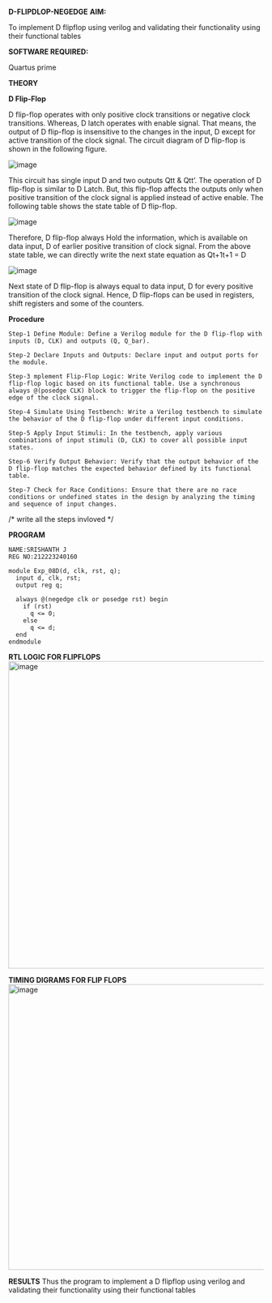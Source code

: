**D-FLIPDLOP-NEGEDGE**
**AIM:**

To implement  D flipflop using verilog and validating their functionality using their functional tables

**SOFTWARE REQUIRED:**

Quartus prime

**THEORY**

**D Flip-Flop**

D flip-flop operates with only positive clock transitions or negative clock transitions. Whereas, D latch operates with enable signal. That means, the output of D flip-flop is insensitive to the changes in the input, D except for active transition of the clock signal. The circuit diagram of D flip-flop is shown in the following figure.

![image](https://github.com/naavaneetha/D-FLIPDLOP-NEGEDGE/assets/154305477/48c81fe8-bc3f-40e7-95e2-519fc155ad51)

This circuit has single input D and two outputs Qtt & Qtt’. The operation of D flip-flop is similar to D Latch. But, this flip-flop affects the outputs only when positive transition of the clock signal is applied instead of active enable. The following table shows the state table of D flip-flop.

![image](https://github.com/naavaneetha/D-FLIPDLOP-NEGEDGE/assets/154305477/e5f3fda7-68ec-4a3a-a0a4-cf6f9cc4ab55)

Therefore, D flip-flop always Hold the information, which is available on data input, D of earlier positive transition of clock signal. From the above state table, we can directly write the next state equation as Qt+1t+1 = D

![image](https://github.com/naavaneetha/D-FLIPDLOP-NEGEDGE/assets/154305477/8592c0d8-2917-4142-91b9-d6c30dd891d2)

Next state of D flip-flop is always equal to data input, D for every positive transition of the clock signal. Hence, D flip-flops can be used in registers, shift registers and some of the counters.

**Procedure**
```
Step-1 Define Module: Define a Verilog module for the D flip-flop with inputs (D, CLK) and outputs (Q, Q_bar).

Step-2 Declare Inputs and Outputs: Declare input and output ports for the module.

Step-3 mplement Flip-Flop Logic: Write Verilog code to implement the D flip-flop logic based on its functional table. Use a synchronous always @(posedge CLK) block to trigger the flip-flop on the positive edge of the clock signal.

Step-4 Simulate Using Testbench: Write a Verilog testbench to simulate the behavior of the D flip-flop under different input conditions.

Step-5 Apply Input Stimuli: In the testbench, apply various combinations of input stimuli (D, CLK) to cover all possible input states.

Step-6 Verify Output Behavior: Verify that the output behavior of the D flip-flop matches the expected behavior defined by its functional table.

Step-7 Check for Race Conditions: Ensure that there are no race conditions or undefined states in the design by analyzing the timing and sequence of input changes.
```

/* write all the steps invloved */

**PROGRAM**
```
NAME:SRISHANTH J
REG NO:212223240160
```

```
module Exp_08D(d, clk, rst, q);
  input d, clk, rst;
  output reg q;

  always @(negedge clk or posedge rst) begin
    if (rst)
      q <= 0; 
    else
      q <= d; 
  end
endmodule

```
**RTL LOGIC FOR FLIPFLOPS**
<img width="607" alt="image" src="https://github.com/user-attachments/assets/dda4ffa8-26a5-463b-8b85-b0c33bace180">


**TIMING DIGRAMS FOR FLIP FLOPS**
<img width="564" alt="image" src="https://github.com/user-attachments/assets/164e1d0a-b600-4b95-83c9-3c15df7deca9">



**RESULTS**
Thus the program to implement a D flipflop using verilog and validating their functionality using their functional tables
